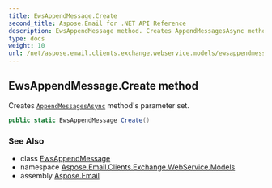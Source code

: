 ```yaml
---
title: EwsAppendMessage.Create
second_title: Aspose.Email for .NET API Reference
description: EwsAppendMessage method. Creates AppendMessagesAsync methods parameter set
type: docs
weight: 10
url: /net/aspose.email.clients.exchange.webservice.models/ewsappendmessage/create/
---
```

## EwsAppendMessage.Create method

Creates [`AppendMessagesAsync`](../../../aspose.email.clients.exchange.webservice/iasyncewsclient/appendmessagesasync/) method's parameter set.

```csharp
public static EwsAppendMessage Create()
```

### See Also

* class [EwsAppendMessage](../)
* namespace [Aspose.Email.Clients.Exchange.WebService.Models](../../ewsappendmessage/)
* assembly [Aspose.Email](../../../)



